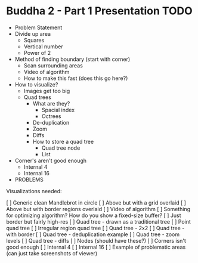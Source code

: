 # Buddha 2 - Part 1 Presentation TODO

* Problem Statement
* Divide up area
  * Squares
  * Vertical number
  * Power of 2
* Method of finding boundary (start with corner)
  * Scan surrounding areas
  * Video of algorithm
  * How to make this fast (does this go here?)
* How to visualize?
  * Images get too big
  * Quad trees
    * What are they?
      * Spacial index
      * Octrees
    * De-duplication
    * Zoom
    * Diffs
    * How to store a quad tree
      * Quad tree node
      * List
* Corner's aren't good enough
  * Internal 4
  * Internal 16
* PROBLEMS

Visualizations needed:

[ ] Generic clean Mandlebrot in circle
[ ] Above but with a grid overlaid
[ ] Above but with border regions overlaid
[ ] Video of algorithm
[ ] Something for optimizing algorithm? How do you show a fixed-size buffer?
[ ] Just border but fairly high-res
[ ] Quad tree - drawn as a traditional tree
[ ] Point quad tree
[ ] Irregular region quad tree
[ ] Quad tree - 2x2
[ ] Quad tree - with border
[ ] Quad tree - deduplication example
[ ] Quad tree - zoom levels
[ ] Quad tree - diffs
[ ] Nodes (should have these?)
[ ] Corners isn't good enough
[ ] Internal 4
[ ] Internal 16
[ ] Example of problematic areas (can just take screenshots of viewer)